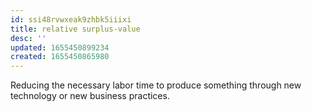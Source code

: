 ```yaml
---
id: ssi48rvwxeak9zhbk5iiixi
title: relative surplus-value
desc: ''
updated: 1655450899234
created: 1655450865980
---
```


Reducing the necessary labor time to produce something through new technology or new business practices.